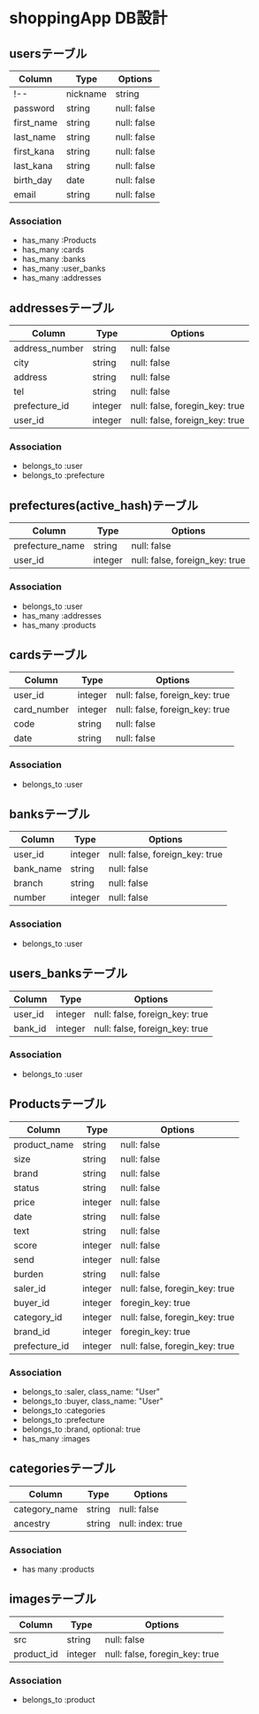 # shoppingApp DB設計

## usersテーブル
|Column|Type|Options|
|------|----|-------|
!-- |nickname|string|null: false|
|password|string|null: false|
|first_name|string|null: false|
|last_name|string|null: false|
|first_kana|string|null: false|
|last_kana|string|null: false|
|birth_day|date|null: false|
|email|string|null: false|
### Association
- has_many :Products
- has_many :cards
- has_many :banks
- has_many :user_banks
- has_many :addresses

## addressesテーブル
|Column|Type|Options|
|------|----|-------|
|address_number|string|null: false| -->
|city|string|null: false| -->
|address|string|null: false|
|tel|string|null: false|
|prefecture_id|integer|null: false, foregin_key: true|
|user_id|integer|null: false, foreign_key: true|
### Association
- belongs_to :user
- belongs_to :prefecture

## prefectures(active_hash)テーブル
|Column|Type|Options|
|------|----|-------|
|prefecture_name|string|null: false|
|user_id|integer|null: false, foreign_key: true|
### Association
- belongs_to :user
- has_many :addresses
- has_many :products

## cardsテーブル
|Column|Type|Options|
|------|----|-------|
|user_id|integer|null: false, foreign_key: true|
|card_number|integer|null: false, foreign_key: true|
|code|string|null: false|
|date|string|null: false|
### Association
- belongs_to :user

## banksテーブル
|Column|Type|Options|
|------|----|-------|
|user_id|integer|null: false, foreign_key: true|
|bank_name|string|null: false|
|branch|string|null: false|
|number|integer|null: false|
### Association
- belongs_to :user

## users_banksテーブル
|Column|Type|Options|
|------|----|-------|
|user_id|integer|null: false, foreign_key: true|
|bank_id|integer|null: false, foreign_key: true|
### Association
- belongs_to :user

## Productsテーブル
|Column|Type|Options|
|------|----|-------|
|product_name|string|null: false|
|size|string|null: false|
|brand|string|null: false|
|status|string|null: false|
|price|integer|null: false|
|date|string|null: false|
|text|string|null: false|
|score|integer|null: false|
|send|integer|null: false|
|burden|string|null: false|
|saler_id|integer|null: false, foregin_key: true|
|buyer_id|integer|foregin_key: true|
|category_id|integer|null: false, foregin_key: true|
|brand_id|integer|foregin_key: true|
|prefecture_id|integer|null: false, foregin_key: true|
### Association
- belongs_to :saler, class_name: "User"
- belongs_to :buyer, class_name: "User"
- belongs_to :categories
- belongs_to :prefecture
- belongs_to :brand, optional: true
- has_many :images

## categoriesテーブル
|Column|Type|Options|
|------|----|-------|
|category_name|string|null: false|
|ancestry|string|null: index: true|
### Association
- has many :products

## imagesテーブル
|Column|Type|Options|
|------|----|-------|
|src|string|null: false|
|product_id|integer|null: false, foregin_key: true|
### Association
- belongs_to :product





